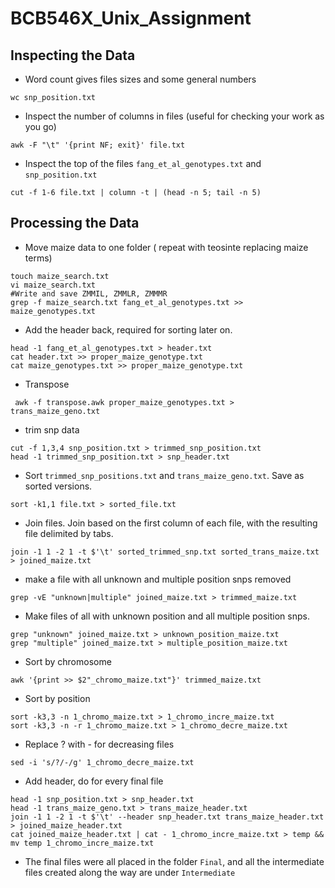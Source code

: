 # BCB546X_Unix_Assignment
## Inspecting the Data

* Word count gives files sizes and some general numbers
```
wc snp_position.txt
```
* Inspect the number of columns in files (useful for checking your work as you go)
```
awk -F "\t" '{print NF; exit}' file.txt
```
* Inspect the top of the files `fang_et_al_genotypes.txt` and `snp_position.txt`
```
cut -f 1-6 file.txt | column -t | (head -n 5; tail -n 5)
```

## Processing the Data
* Move maize data to one folder ( repeat with teosinte replacing maize terms)

```
touch maize_search.txt 
vi maize_search.txt
#Write and save ZMMIL, ZMMLR, ZMMMR
grep -f maize_search.txt fang_et_al_genotypes.txt >> maize_genotypes.txt
```
* Add the header back, required for sorting later on.
```
head -1 fang_et_al_genotypes.txt > header.txt
cat header.txt >> proper_maize_genotype.txt
cat maize_genotypes.txt >> proper_maize_genotype.txt
```
* Transpose
```
 awk -f transpose.awk proper_maize_genotypes.txt > trans_maize_geno.txt
```

* trim snp data
```
cut -f 1,3,4 snp_position.txt > trimmed_snp_position.txt
head -1 trimmed_snp_position.txt > snp_header.txt
```

* Sort `trimmed_snp_positions.txt` and `trans_maize_geno.txt`. Save as sorted versions.
```
sort -k1,1 file.txt > sorted_file.txt
```
* Join files. Join based on the first column of each file, with the resulting file delimited by tabs.
```
join -1 1 -2 1 -t $'\t' sorted_trimmed_snp.txt sorted_trans_maize.txt > joined_maize.txt
```
* make a file with all unknown and multiple position snps removed
```
grep -vE "unknown|multiple" joined_maize.txt > trimmed_maize.txt
```
* Make files of all with unknown position and all multiple position snps.
```
grep "unknown" joined_maize.txt > unknown_position_maize.txt
grep "multiple" joined_maize.txt > multiple_position_maize.txt
```

* Sort by chromosome
```
awk '{print >> $2"_chromo_maize.txt"}' trimmed_maize.txt
```
* Sort by position
```
sort -k3,3 -n 1_chromo_maize.txt > 1_chromo_incre_maize.txt
sort -k3,3 -n -r 1_chromo_maize.txt > 1_chromo_decre_maize.txt
```
* Replace ? with - for decreasing files
```
sed -i 's/?/-/g' 1_chromo_decre_maize.txt
```

* Add header, do for every final file
```
head -1 snp_position.txt > snp_header.txt
head -1 trans_maize_geno.txt > trans_maize_header.txt
join -1 1 -2 1 -t $'\t' --header snp_header.txt trans_maize_header.txt > joined_maize_header.txt
cat joined_maize_header.txt | cat - 1_chromo_incre_maize.txt > temp && mv temp 1_chromo_incre_maize.txt
```
* The final files were all placed in the folder `Final`, and all the intermediate files created along the way are under `Intermediate`

<!--stackedit_data:
eyJoaXN0b3J5IjpbMTQ1MTIwMDk1NywtNTIxNTMyNjQ5LDg3OT
EwNDk0LDEzMTMxNzUyNTEsMTcxMzk1NDc0NCwtMTU3OTc5NjQ2
NiwyMjc1NDM0MTgsLTEyMDI5NDQ3MTgsLTE5MDY1OTA4NzYsLT
EwNDM1OTg2MzYsLTUyNjIyNjE2MCw2NDU5NzkzMDEsLTE3Mzkw
OTQ0OTcsNTU4NTYwOTQzLDEwNzc3Mjg5NDgsMTAyMTYzMTI0NC
wxMDIwODk1NzQzLC04NzkyMTE1MDcsMTU2NzEyMDQyLDE4NDcy
ODc5NDldfQ==
-->